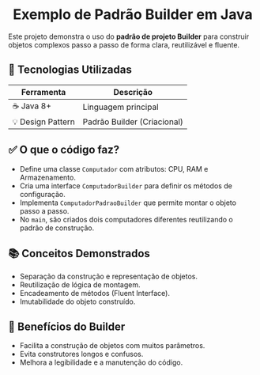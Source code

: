 <h1 align="center">Exemplo de Padrão Builder em Java</h1>

Este projeto demonstra o uso do **padrão de projeto Builder** para construir objetos complexos passo a passo de forma clara, reutilizável e fluente.

## 🔧 Tecnologias Utilizadas
<div align="center">

| Ferramenta | Descrição |
|------------|-----------|
| ☕ Java 8+  | Linguagem principal |
| 💡 Design Pattern | Padrão Builder (Criacional) |

</div>


## ✅ O que o código faz?

* Define uma classe `Computador` com atributos: CPU, RAM e Armazenamento.
* Cria uma interface `ComputadorBuilder` para definir os métodos de configuração.
* Implementa `ComputadorPadraoBuilder` que permite montar o objeto passo a passo.
* No `main`, são criados dois computadores diferentes reutilizando o padrão de construção.

## 📚 Conceitos Demonstrados

* Separação da construção e representação de objetos.
* Reutilização de lógica de montagem.
* Encadeamento de métodos (Fluent Interface).
* Imutabilidade do objeto construído.

## 🧠 Benefícios do Builder

* Facilita a construção de objetos com muitos parâmetros.
* Evita construtores longos e confusos.
* Melhora a legibilidade e a manutenção do código.



